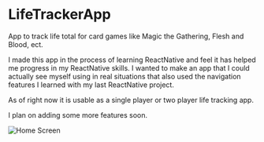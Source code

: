 # LifeTrackerApp
App to track life total for card games like Magic the Gathering, Flesh and Blood, ect.

I made this app in the process of learning ReactNative and feel it has helped me progress in my ReactNative skills. I wanted to make an app that I could actually
see myself using in real situations that also used the navigation features I learned with my last ReactNative project.

As of right now it is usable as a single player or two player life tracking app.

I plan on adding some more features soon.


![Home Screen]("assets/ScreenShot-HomeScreen.png" "Home Screen")
